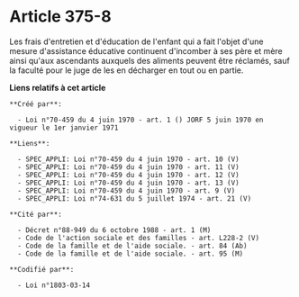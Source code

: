 # Article 375-8

Les frais d'entretien et d'éducation de l'enfant qui a fait l'objet d'une mesure d'assistance éducative continuent d'incomber
à ses père et mère ainsi qu'aux ascendants auxquels des aliments peuvent être réclamés, sauf la faculté pour le juge de les
en décharger en tout ou en partie.

**Liens relatifs à cet article**

	**Créé par**:

	  - Loi n°70-459 du 4 juin 1970 - art. 1 () JORF 5 juin 1970 en vigueur le 1er janvier 1971

	**Liens**:

	  - SPEC_APPLI: Loi n°70-459 du 4 juin 1970 - art. 10 (V)
	  - SPEC_APPLI: Loi n°70-459 du 4 juin 1970 - art. 11 (V)
	  - SPEC_APPLI: Loi n°70-459 du 4 juin 1970 - art. 12 (V)
	  - SPEC_APPLI: Loi n°70-459 du 4 juin 1970 - art. 13 (V)
	  - SPEC_APPLI: Loi n°70-459 du 4 juin 1970 - art. 9 (V)
	  - SPEC_APPLI: Loi n°74-631 du 5 juillet 1974 - art. 21 (V)

	**Cité par**:

	  - Décret n°88-949 du 6 octobre 1988 - art. 1 (M)
	  - Code de l'action sociale et des familles - art. L228-2 (V)
	  - Code de la famille et de l'aide sociale. - art. 84 (Ab)
	  - Code de la famille et de l'aide sociale. - art. 95 (M)

	**Codifié par**:

	  - Loi n°1803-03-14
